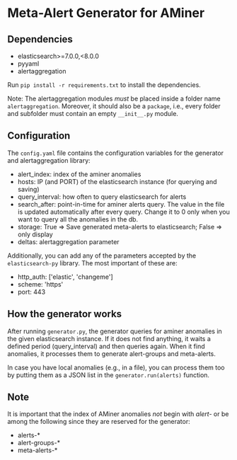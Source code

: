 # Meta-Alert Generator for AMiner

## Dependencies

* elasticsearch>=7.0.0,<8.0.0
* pyyaml
* alertaggregation

Run `pip install -r requirements.txt` to install the dependencies.

Note: The alertaggregation modules *must* be placed inside a folder name `alertaggregation`. Moreover, it should also be a `package`, i.e., every folder and subfolder must contain an empty `__init__.py` module.

## Configuration

The `config.yaml` file contains the configuration variables for the generator and alertaggregation library:

- alert_index:  index of the aminer anomalies
- hosts: IP (and PORT) of the elasticsearch instance (for querying and saving)
- query_interval: how often to query elasticsearch for alerts
- search_after: point-in-time for aminer alerts query. The value in the file is updated automatically after every query. Change it to 0 only when you want to query all the anomalies in the db.
- storage: True => Save generated meta-alerts to elasticsearch; False => only display
- deltas: alertaggregation parameter

Additionally, you can add any of the parameters accepted by the `elasticsearch-py` library. The most important of these are:

- http_auth: ['elastic', 'changeme']
- scheme: 'https'
- port: 443


## How the generator works

After running `generator.py`, the generator queries for aminer anomalies in the given elasticsearch instance. If it does not find anything, it waits a defined period (query_interval) and then queries again. When it find anomalies, it processes them to generate alert-groups and meta-alerts.

In case you have local anomalies (e.g., in a file), you can process them too by putting them as a JSON list in the `generator.run(alerts)` function.

## Note

It is important that the index of AMiner anomalies *not* begin with _alert-_ or be among the following since they are reserved for the generator:

* alerts-*
* alert-groups-*
* meta-alerts-*